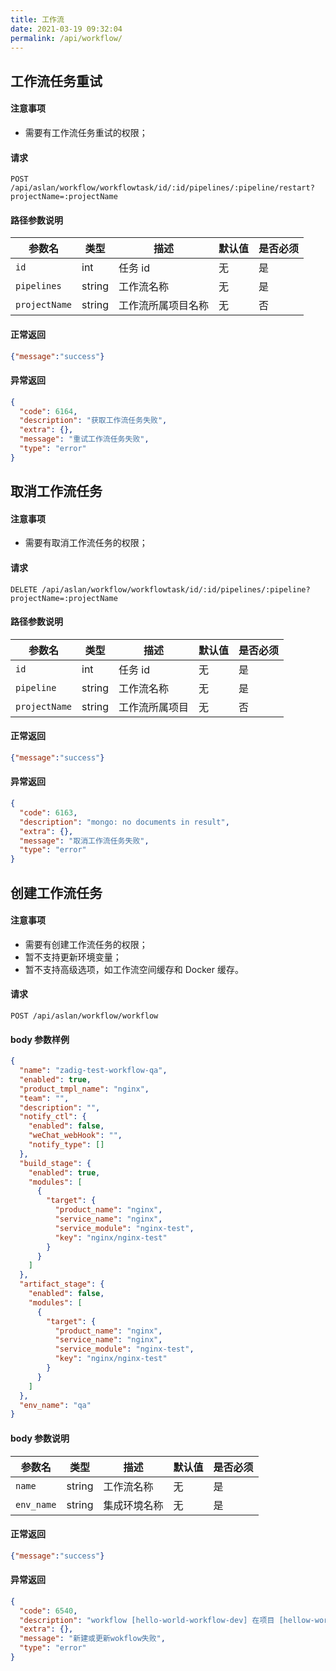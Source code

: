 ```yaml
---
title: 工作流
date: 2021-03-19 09:32:04
permalink: /api/workflow/
---
```


## 工作流任务重试

#### 注意事项

- 需要有工作流任务重试的权限；

#### 请求

```
POST /api/aslan/workflow/workflowtask/id/:id/pipelines/:pipeline/restart?projectName=:projectName
```

#### 路径参数说明

|参数名|类型|描述|默认值|是否必须|
|---|---|---|---|---|
|`id`|int|任务 id|无|是|
|`pipelines`|string|工作流名称|无|是|
|`projectName`|string|工作流所属项目名称|无|否|

#### 正常返回

```json
{"message":"success"}
```

#### 异常返回
```json
{
  "code": 6164,
  "description": "获取工作流任务失败",
  "extra": {},
  "message": "重试工作流任务失败",
  "type": "error"
}
```

## 取消工作流任务

#### 注意事项

- 需要有取消工作流任务的权限；

#### 请求

```
DELETE /api/aslan/workflow/workflowtask/id/:id/pipelines/:pipeline?projectName=:projectName
```

#### 路径参数说明

|参数名|类型|描述|默认值|是否必须|
|---|---|---|---|---|
|`id`|int|任务 id|无|是|
|`pipeline`|string|工作流名称|无|是|
|`projectName`|string|工作流所属项目|无|否|

#### 正常返回

```json
{"message":"success"}
```

#### 异常返回
```json
{
  "code": 6163,
  "description": "mongo: no documents in result",
  "extra": {},
  "message": "取消工作流任务失败",
  "type": "error"
}
```
## 创建工作流任务

#### 注意事项

- 需要有创建工作流任务的权限；
- 暂不支持更新环境变量；
- 暂不支持高级选项，如工作流空间缓存和 Docker 缓存。


#### 请求

```
POST /api/aslan/workflow/workflow
```

#### body 参数样例

```json
{
  "name": "zadig-test-workflow-qa",
  "enabled": true,
  "product_tmpl_name": "nginx",
  "team": "",
  "description": "",
  "notify_ctl": {
    "enabled": false,
    "weChat_webHook": "",
    "notify_type": []
  },
  "build_stage": {
    "enabled": true,
    "modules": [
      {
        "target": {
          "product_name": "nginx",
          "service_name": "nginx",
          "service_module": "nginx-test",
          "key": "nginx/nginx-test"
        }
      }
    ]
  },
  "artifact_stage": {
    "enabled": false,
    "modules": [
      {
        "target": {
          "product_name": "nginx",
          "service_name": "nginx",
          "service_module": "nginx-test",
          "key": "nginx/nginx-test"
        }
      }
    ]
  },
  "env_name": "qa"
}
```

#### body 参数说明

|参数名|类型|描述|默认值|是否必须|
|---|---|---|---|---|
|`name`|string|工作流名称|无|是|
|`env_name`|string|集成环境名称|无|是|

#### 正常返回

```json
{"message":"success"}
```

#### 异常返回

```json
{
  "code": 6540,
  "description": "workflow [hello-world-workflow-dev] 在项目 [hellow-world] 中已经存在!",
  "extra": {},
  "message": "新建或更新wokflow失败",
  "type": "error"
}
```

